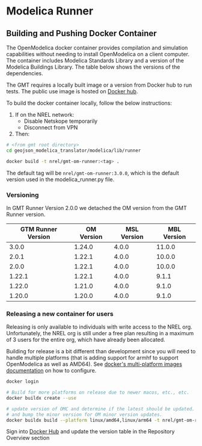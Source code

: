 # Modelica Runner

## Building and Pushing Docker Container

The OpenModelica docker container provides compilation and simulation capabilities without needing to install OpenModelica on a client computer. The container
includes Modelica Standards Library and a version of the Modelica Buildings Library. The table below shows the versions of the dependencies.

The GMT requires a locally built image or a version from Docker hub to run tests. The public use image is hosted on [Docker hub](https://hub.docker.com/r/nrel/gmt-om-runner).

To build the docker container locally, follow the below instructions:

1. If on the NREL network:
    - Disable Netskope temporarily
    - Disconnect from VPN
2. Then:

```bash
# <from gmt root directory>
cd geojson_modelica_translator/modelica/lib/runner

docker build -t nrel/gmt-om-runner:<tag> .
```

The default tag will be `nrel/gmt-om-runner:3.0.0`, which is the default version used in the modelica_runner.py file.

### Versioning

In GMT Runner Version 2.0.0 we detached the OM version from the GMT Runner version.

| GTM Runner Version | OM Version | MSL Version | MBL Version |
| ------------------ | ---------- | ----------- | ----------- |
| 3.0.0              | 1.24.0     | 4.0.0       | 11.0.0      |
| 2.0.1              | 1.22.1     | 4.0.0       | 10.0.0      |
| 2.0.0              | 1.22.1     | 4.0.0       | 10.0.0      |
| 1.22.1             | 1.22.1     | 4.0.0       | 9.1.1       |
| 1.22.0             | 1.21.0     | 4.0.0       | 9.1.0       |
| 1.20.0             | 1.20.0     | 4.0.0       | 9.1.0       |

### Releasing a new container for users

Releasing is only available to individuals with write access to the NREL org. Unfortunately, the NREL org is still
under a free plan resulting in a maximum of 3 users for the entire org, which have already been allocated.

Building for release is a bit different than development since you will need to handle multiple platforms (that is adding support for armhf to
support OpenModelica as well as AMD64). See
[docker's multi-platform images documentation](https://docs.docker.com/build/building/multi-platform/) on how to configure.

```bash
docker login

# Build for more platforms on release due to newer macos, etc., etc.
docker buildx create --use

# update version of OMC and determine if the latest should be updated. Bump the major version of the GMT Runner for an MBL version,
# and bump the minor version for OM minor version updates.
docker buildx build --platform linux/amd64,linux/arm64 -t nrel/gmt-om-runner:3.0.0 --push .
```

Sign into [Docker Hub](https://hub.docker.com/repository/docker/nrel/gmt-om-runner/general) and update the version
table in the Repository Overview section
